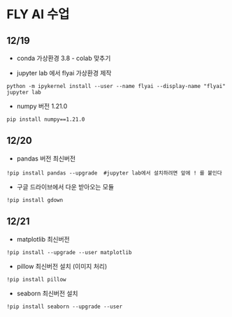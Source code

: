 # FLY AI 수업

## 12/19 

+ conda 가상환경 3.8 - colab 맞추기

+ jupyter lab 에서 flyai 가상환경 제작
```
python -m ipykernel install --user --name flyai --display-name "flyai"
jupyter lab
```
+ numpy 버전 1.21.0
```
pip install numpy==1.21.0
```
## 12/20

+ pandas 버전 최신버전
```
!pip install pandas --upgrade  #jupyter lab에서 설치하려면 앞에 ! 를 붙인다
```
+ 구글 드라이브에서 다운 받아오는 모듈
```
!pip install gdown
```
## 12/21
+ matplotlib 최신버전
```
!pip install --upgrade --user matplotlib
```
+ pillow 최신버전 설치 (이미지 처리)
```
!pip install pillow
```
+ seaborn 최신버전 설치
```
!pip install seaborn --upgrade --user
```